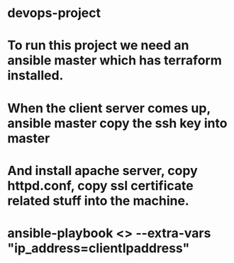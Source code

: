 # devops-project
# To run this project we need an ansible master which has terraform installed.
# When the client server comes up, ansible master copy the ssh key into master
# And install apache server, copy httpd.conf, copy ssl certificate related stuff into the machine.
# ansible-playbook <<playbookname>> --extra-vars "ip_address=clientIpaddress"
